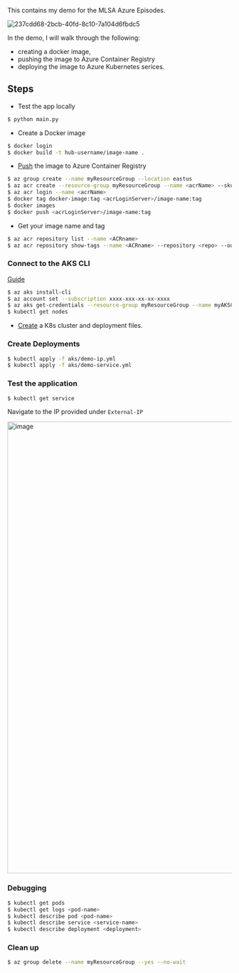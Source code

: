 This contains my demo for the MLSA Azure Episodes.

![237cdd68-2bcb-40fd-8c10-7a104d6fbdc5](https://github.com/Mbaoma/SCA-Cloud-School-Application/assets/49791498/1dcf361d-fd5e-4814-b0ff-4d0f06d935a6)


In the demo, I will walk through the following:
- creating a docker image, 
- pushing the image to Azure Container Registry
- deploying the image to Azure Kubernetes serices.

## Steps
-  Test the app locally
```bash
$ python main.py
```

- Create a Docker image
```bash
$ docker login
$ docker build -t hub-username/image-name .
```

- [Push](https://learn.microsoft.com/en-us/azure/aks/tutorial-kubernetes-prepare-acr?tabs=azure-cli) the image to Azure Container Registry
```bash
$ az group create --name myResourceGroup --location eastus
$ az acr create --resource-group myResourceGroup --name <acrName> --sku Basic
$ az acr login --name <acrName>
$ docker tag docker-image:tag <acrLoginServer>/image-name:tag
$ docker images
$ docker push <acrLoginServer>/image-name:tag
```

- Get your image name and tag
```bash
$ az acr repository list --name <ACRname>    
$ az acr repository show-tags --name <ACRname> --repository <repo> --output table
```

### Connect to the AKS CLI
[Guide](https://learn.microsoft.com/en-us/azure/aks/learn/quick-kubernetes-deploy-cli)
```bash
$ az aks install-cli
$ az account set --subscription xxxx-xxx-xx-xx-xxxx
$ az aks get-credentials --resource-group myResourceGroup --name myAKSCluster
$ kubectl get nodes
```

- [Create](https://learn.microsoft.com/en-us/azure/aks/learn/quick-kubernetes-deploy-portal?tabs=azure-cli) a K8s cluster and deployment files.

### Create Deployments
```bash
$ kubectl apply -f aks/demo-ip.yml
$ kubectl apply -f aks/demo-service.yml
```

### Test the application
```bash
$ kubectl get service
```

Navigate to the IP provided under ```External-IP```

<img width="1016" alt="image" src="https://github.com/Mbaoma/SCA-Cloud-School-Application/assets/49791498/2d1e0d48-1c6b-4e8b-9c13-8ec98eb83bad">

### Debugging
```bash
$ kubectl get pods
$ kubectl get logs <pod-name>
$ kubectl describe pod <pod-name>
$ kubectl describe service <service-name>
$ kubectl describe deployment <deployment>
```

### Clean up
```bash
$ az group delete --name myResourceGroup --yes --no-wait
```